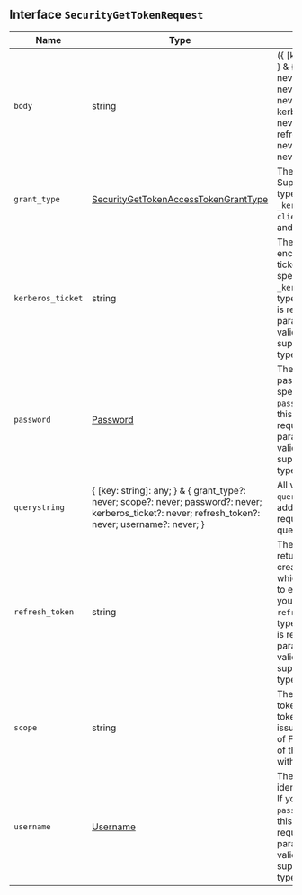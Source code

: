 ## Interface `SecurityGetTokenRequest`

| Name | Type | Description |
| - | - | - |
| `body` | string | ({ [key: string]: any; } & { grant_type?: never; scope?: never; password?: never; kerberos_ticket?: never; refresh_token?: never; username?: never; }) | All values in `body` will be added to the request body. |
| `grant_type` | [SecurityGetTokenAccessTokenGrantType](./SecurityGetTokenAccessTokenGrantType.md) | The type of grant. Supported grant types are: `password`, `_kerberos`, `client_credentials`, and `refresh_token`. |
| `kerberos_ticket` | string | The base64 encoded kerberos ticket. If you specify the `_kerberos` grant type, this parameter is required. This parameter is not valid with any other supported grant type. |
| `password` | [Password](./Password.md) | The user's password. If you specify the `password` grant type, this parameter is required. This parameter is not valid with any other supported grant type. |
| `querystring` | { [key: string]: any; } & { grant_type?: never; scope?: never; password?: never; kerberos_ticket?: never; refresh_token?: never; username?: never; } | All values in `querystring` will be added to the request querystring. |
| `refresh_token` | string | The string that was returned when you created the token, which enables you to extend its life. If you specify the `refresh_token` grant type, this parameter is required. This parameter is not valid with any other supported grant type. |
| `scope` | string | The scope of the token. Currently tokens are only issued for a scope of FULL regardless of the value sent with the request. |
| `username` | [Username](./Username.md) | The username that identifies the user. If you specify the `password` grant type, this parameter is required. This parameter is not valid with any other supported grant type. |
